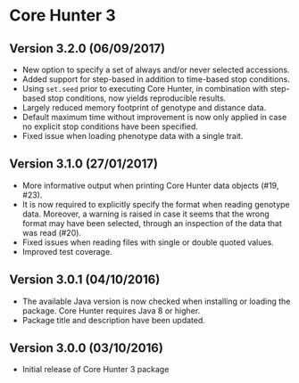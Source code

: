 Core Hunter 3
=============

Version 3.2.0 (06/09/2017)
--------------------------

 - New option to specify a set of always and/or never selected accessions.
 - Added support for step-based in addition to time-based stop conditions.
 - Using `set.seed` prior to executing Core Hunter, in combination with step-based stop conditions, now yields reproducible results.
 - Largely reduced memory footprint of genotype and distance data.
 - Default maximum time without improvement is now only applied in case no explicit stop conditions have been specified.
 - Fixed issue when loading phenotype data with a single trait.

Version 3.1.0 (27/01/2017)
--------------------------

 - More informative output when printing Core Hunter data objects (#19, #23).
 - It is now required to explicitly specify the format when reading genotype data. Moreover, a warning is raised in case it seems that the wrong format may have been selected, through an inspection of the data that was read (#20).
 - Fixed issues when reading files with single or double quoted values.
 - Improved test coverage.

Version 3.0.1 (04/10/2016)
--------------------------

 - The available Java version is now checked when installing or loading the package. Core Hunter requires Java 8 or higher.  
 - Package title and description have been updated.

Version 3.0.0 (03/10/2016)
--------------------------

 - Initial release of Core Hunter 3 package
